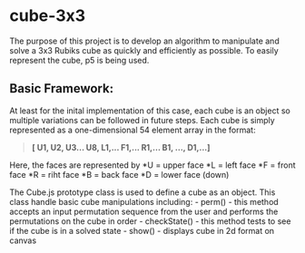 # cube-3x3

The purpose of this project is to develop an algorithm to manipulate and solve a 3x3 Rubiks cube as quickly and efficiently as possible.
To easily represent the cube, p5 is being used.

## Basic Framework:

At least for the inital implementation of this case, each cube is an object so multiple variations can be followed in future steps.
Each cube is simply represented as a one-dimensional 54 element array in the format: 

> **[ U1, U2, U3... U8, L1,... F1,... R1,... B1, ..., D1,...]**

Here, the faces are represented by
*U = upper face
*L = left face
*F = front face
*R = riht face
*B = back face
*D = lower face (down)

The Cube.js prototype class is used to define a cube as an object.  This class handle basic cube manipulations including:
	- perm() - this method accepts an input permutation sequence from the user and performs the permutations on the cube in order
	- checkState() - this method tests to see if the cube is in a solved state
	- show() - displays cube in 2d format on canvas

